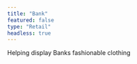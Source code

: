 ```yaml
---
title: "Bank"
featured: false
type: "Retail"
headless: true
---
```

Helping display Banks fashionable clothing
